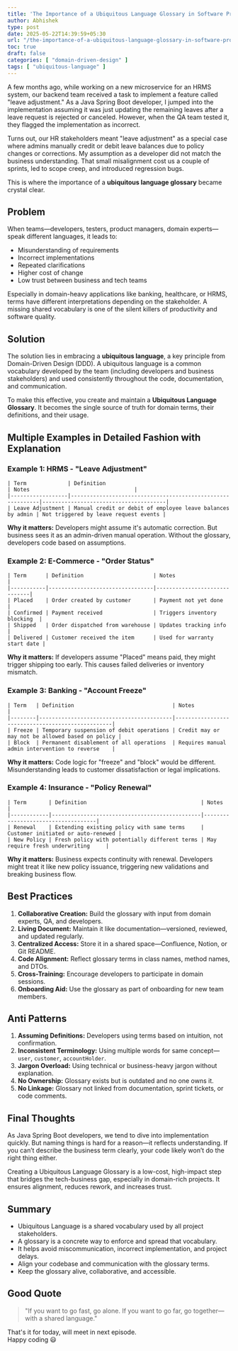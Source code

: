 ```yaml
---
title: 'The Importance of a Ubiquitous Language Glossary in Software Projects'
author: Abhishek
type: post
date: 2025-05-22T14:39:59+05:30
url: "/the-importance-of-a-ubiquitous-language-glossary-in-software-projects/"
toc: true
draft: false
categories: [ "domain-driven-design" ]
tags: [ "ubiquitous-language" ]
---
```


A few months ago, while working on a new microservice for an HRMS system, our backend team received a task to implement
a feature called "leave adjustment." As a Java Spring Boot developer, I jumped into the implementation assuming it was
just updating the remaining leaves after a leave request is rejected or canceled. However, when the QA team tested it,
they flagged the implementation as incorrect.

Turns out, our HR stakeholders meant "leave adjustment" as a special case where admins manually credit or debit leave
balances due to policy changes or corrections. My assumption as a developer did not match the business understanding.
That small misalignment cost us a couple of sprints, led to scope creep, and introduced regression bugs.

This is where the importance of a **ubiquitous language glossary** became crystal clear.

## Problem

When teams—developers, testers, product managers, domain experts—speak different languages, it leads to:

* Misunderstanding of requirements
* Incorrect implementations
* Repeated clarifications
* Higher cost of change
* Low trust between business and tech teams

Especially in domain-heavy applications like banking, healthcare, or HRMS, terms have different interpretations
depending on the stakeholder. A missing shared vocabulary is one of the silent killers of productivity and software
quality.

## Solution

The solution lies in embracing a **ubiquitous language**, a key principle from Domain-Driven Design (DDD). A ubiquitous
language is a common vocabulary developed by the team (including developers and business stakeholders) and used
consistently throughout the code, documentation, and communication.

To make this effective, you create and maintain a **Ubiquitous Language Glossary**. It becomes the single source of
truth for domain terms, their definitions, and their usage.

## Multiple Examples in Detailed Fashion with Explanation

### Example 1: HRMS - "Leave Adjustment"
```shell
| Term             | Definition                                                 | Notes                                 |
|------------------|------------------------------------------------------------|---------------------------------------|
| Leave Adjustment | Manual credit or debit of employee leave balances by admin | Not triggered by leave request events |
```
**Why it matters:** Developers might assume it's automatic correction. But business sees it as an admin-driven manual
operation. Without the glossary, developers code based on assumptions.

### Example 2: E-Commerce - "Order Status"
```shell
| Term      | Definition                      | Notes                        |
|-----------|---------------------------------|------------------------------|
| Placed    | Order created by customer       | Payment not yet done         |
| Confirmed | Payment received                | Triggers inventory blocking  |
| Shipped   | Order dispatched from warehouse | Updates tracking info        |
| Delivered | Customer received the item      | Used for warranty start date |
```
**Why it matters:** If developers assume "Placed" means paid, they might trigger shipping too early. This causes failed
deliveries or inventory mismatch.

### Example 3: Banking - "Account Freeze"
```shell
| Term   | Definition                               | Notes                                            |
|--------|------------------------------------------|--------------------------------------------------|
| Freeze | Temporary suspension of debit operations | Credit may or may not be allowed based on policy |
| Block  | Permanent disablement of all operations  | Requires manual admin intervention to reverse    |
```
**Why it matters:** Code logic for "freeze" and "block" would be different. Misunderstanding leads to customer
dissatisfaction or legal implications.

### Example 4: Insurance - "Policy Renewal"
```shell
| Term       | Definition                                    | Notes                              |
|------------|-----------------------------------------------|------------------------------------|
| Renewal    | Extending existing policy with same terms     | Customer initiated or auto-renewed |
| New Policy | Fresh policy with potentially different terms | May require fresh underwriting     |
```
**Why it matters:** Business expects continuity with renewal. Developers might treat it like new policy issuance,
triggering new validations and breaking business flow.

## Best Practices

1. **Collaborative Creation:** Build the glossary with input from domain experts, QA, and developers.
2. **Living Document:** Maintain it like documentation—versioned, reviewed, and updated regularly.
3. **Centralized Access:** Store it in a shared space—Confluence, Notion, or Git README.
4. **Code Alignment:** Reflect glossary terms in class names, method names, and DTOs.
5. **Cross-Training:** Encourage developers to participate in domain sessions.
6. **Onboarding Aid:** Use the glossary as part of onboarding for new team members.

## Anti Patterns

1. **Assuming Definitions:** Developers using terms based on intuition, not confirmation.
2. **Inconsistent Terminology:** Using multiple words for same concept—`user`, `customer`, `accountHolder`.
3. **Jargon Overload:** Using technical or business-heavy jargon without explanation.
4. **No Ownership:** Glossary exists but is outdated and no one owns it.
5. **No Linkage:** Glossary not linked from documentation, sprint tickets, or code comments.

## Final Thoughts

As Java Spring Boot developers, we tend to dive into implementation quickly. But naming things is hard for a reason—it
reflects understanding. If you can’t describe the business term clearly, your code likely won’t do the right thing
either.

Creating a Ubiquitous Language Glossary is a low-cost, high-impact step that bridges the tech-business gap, especially
in domain-rich projects. It ensures alignment, reduces rework, and increases trust.

## Summary

* Ubiquitous Language is a shared vocabulary used by all project stakeholders.
* A glossary is a concrete way to enforce and spread that vocabulary.
* It helps avoid miscommunication, incorrect implementation, and project delays.
* Align your codebase and communication with the glossary terms.
* Keep the glossary alive, collaborative, and accessible.

## Good Quote

> "If you want to go fast, go alone. If you want to go far, go together—with a shared language."

That's it for today, will meet in next episode.  
Happy coding 😃
